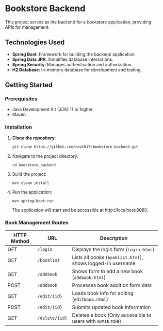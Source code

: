 # Bookstore Backend

This project serves as the backend for a bookstore application, providing APIs for management.


## Technologies Used

- **Spring Boot**: Framework for building the backend application.
- **Spring Data JPA**: Simplifies database interactions.
- **Spring Security**: Manages authentication and authorization.
- **H2 Database**: In-memory database for development and testing.

## Getting Started

### Prerequisites

- Java Development Kit (JDK) 11 or higher
- Maven

### Installation

1. **Clone the repository**:

   ```bash
   git clone https://github.com/novth17/bookstore-backend.git
   ```

2. Navigate to the project directory:

   ```
   cd bookstore_backend
   ```

3. Build the project:

   ```
   mvn clean install
   ```

4. Run the application:

   ```
   mvn spring-boot:run
   ```

   The application will start and be accessible at http://localhost:8080.

### Book Management Routes

| HTTP Method | URL            | Description                                                 |
| ----------- | -------------- | ----------------------------------------------------------- |
| GET         | `/login`       | Displays the login form (`login.html`)                      |
| GET         | `/booklist`    | Lists all books (`booklist.html`), shows logged-in username |
| GET         | `/addbook`     | Shows form to add a new book (`addbook.html`)               |
| POST        | `/addbook`     | Processes book addition form data                           |
| GET         | `/edit/{id}`   | Loads book info for editing (`editbook.html`)               |
| POST        | `/edit/{id}`   | Submits updated book information                            |
| GET         | `/delete/{id}` | Deletes a book (Only accessible to users with `ADMIN` role) |
